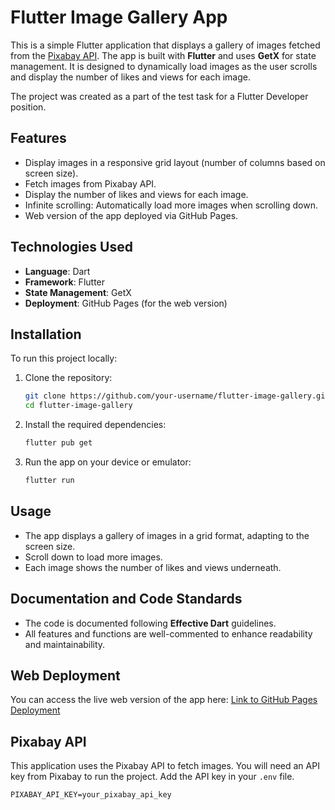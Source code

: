 # Flutter Image Gallery App

This is a simple Flutter application that displays a gallery of images fetched from the [Pixabay API](https://pixabay.com/api/docs/). The app is built with **Flutter** and uses **GetX** for state management. It is designed to dynamically load images as the user scrolls and display the number of likes and views for each image.

The project was created as a part of the test task for a Flutter Developer position.

## Features

- Display images in a responsive grid layout (number of columns based on screen size).
- Fetch images from Pixabay API.
- Display the number of likes and views for each image.
- Infinite scrolling: Automatically load more images when scrolling down.
- Web version of the app deployed via GitHub Pages.

## Technologies Used

- **Language**: Dart
- **Framework**: Flutter
- **State Management**: GetX
- **Deployment**: GitHub Pages (for the web version)

## Installation

To run this project locally:

1. Clone the repository:

    ```bash
    git clone https://github.com/your-username/flutter-image-gallery.git
    cd flutter-image-gallery
    ```

2. Install the required dependencies:

    ```bash
    flutter pub get
    ```

3. Run the app on your device or emulator:

    ```bash
    flutter run
    ```

## Usage

- The app displays a gallery of images in a grid format, adapting to the screen size.
- Scroll down to load more images.
- Each image shows the number of likes and views underneath.

## Documentation and Code Standards

- The code is documented following **Effective Dart** guidelines.
- All features and functions are well-commented to enhance readability and maintainability.

## Web Deployment

You can access the live web version of the app here: [Link to GitHub Pages Deployment](https://strawhatdeepak.github.io/)

## Pixabay API

This application uses the Pixabay API to fetch images. You will need an API key from Pixabay to run the project. Add the API key in your `.env` file.

```dotenv
PIXABAY_API_KEY=your_pixabay_api_key
